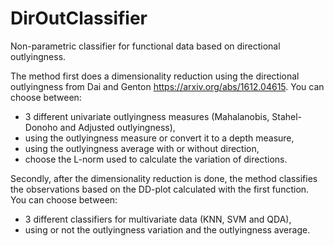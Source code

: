 # DirOutClassifier
Non-parametric classifier for functional data based on directional outlyingness.

The method first does a dimensionality reduction using the directional outlyingness from Dai and Genton https://arxiv.org/abs/1612.04615. 
You can choose between: 
- 3 different univariate outlyingness measures (Mahalanobis, Stahel-Donoho and Adjusted outlyingness), 
- using the outlyingness measure or convert it to a depth measure,
- using the outlyingness average with or without direction,
- choose the L-norm used to calculate the variation of directions.

Secondly, after the dimensionality reduction is done, the method classifies the observations based on the DD-plot calculated with the first function.
You can choose between:
- 3 different classifiers for multivariate data (KNN, SVM and QDA),
- using or not the outlyingness variation and the outlyingness average.
